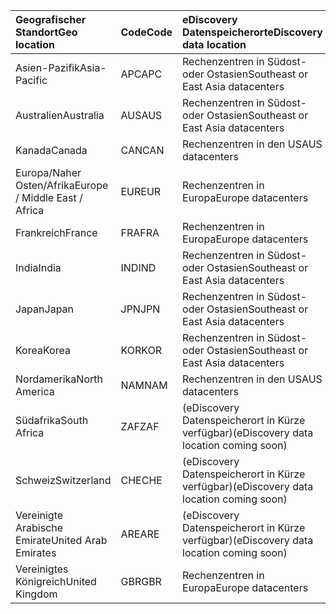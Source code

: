 
|<span data-ttu-id="6e5f7-101">**Geografischer Standort**</span><span class="sxs-lookup"><span data-stu-id="6e5f7-101">**Geo location**</span></span>             |<span data-ttu-id="6e5f7-102">**Code**</span><span class="sxs-lookup"><span data-stu-id="6e5f7-102">**Code**</span></span>|<span data-ttu-id="6e5f7-103">**eDiscovery Datenspeicherort**</span><span class="sxs-lookup"><span data-stu-id="6e5f7-103">**eDiscovery data location**</span></span>      |
|:----------------------------|:-------|:---------------------------------|
|<span data-ttu-id="6e5f7-104">Asien-Pazifik</span><span class="sxs-lookup"><span data-stu-id="6e5f7-104">Asia-Pacific</span></span>                 |<span data-ttu-id="6e5f7-105">APC</span><span class="sxs-lookup"><span data-stu-id="6e5f7-105">APC</span></span>     |<span data-ttu-id="6e5f7-106">Rechenzentren in Südost- oder Ostasien</span><span class="sxs-lookup"><span data-stu-id="6e5f7-106">Southeast or East Asia datacenters</span></span>|
|<span data-ttu-id="6e5f7-107">Australien</span><span class="sxs-lookup"><span data-stu-id="6e5f7-107">Australia</span></span>                    |<span data-ttu-id="6e5f7-108">AUS</span><span class="sxs-lookup"><span data-stu-id="6e5f7-108">AUS</span></span>     |<span data-ttu-id="6e5f7-109">Rechenzentren in Südost- oder Ostasien</span><span class="sxs-lookup"><span data-stu-id="6e5f7-109">Southeast or East Asia datacenters</span></span>|
|<span data-ttu-id="6e5f7-110">Kanada</span><span class="sxs-lookup"><span data-stu-id="6e5f7-110">Canada</span></span>                       |<span data-ttu-id="6e5f7-111">CAN</span><span class="sxs-lookup"><span data-stu-id="6e5f7-111">CAN</span></span>     |<span data-ttu-id="6e5f7-112">Rechenzentren in den USA</span><span class="sxs-lookup"><span data-stu-id="6e5f7-112">US datacenters</span></span>                    |
|<span data-ttu-id="6e5f7-113">Europa/Naher Osten/Afrika</span><span class="sxs-lookup"><span data-stu-id="6e5f7-113">Europe / Middle East / Africa</span></span>|<span data-ttu-id="6e5f7-114">EUR</span><span class="sxs-lookup"><span data-stu-id="6e5f7-114">EUR</span></span>     |<span data-ttu-id="6e5f7-115">Rechenzentren in Europa</span><span class="sxs-lookup"><span data-stu-id="6e5f7-115">Europe datacenters</span></span>                |
|<span data-ttu-id="6e5f7-116">Frankreich</span><span class="sxs-lookup"><span data-stu-id="6e5f7-116">France</span></span>                       |<span data-ttu-id="6e5f7-117">FRA</span><span class="sxs-lookup"><span data-stu-id="6e5f7-117">FRA</span></span>     |<span data-ttu-id="6e5f7-118">Rechenzentren in Europa</span><span class="sxs-lookup"><span data-stu-id="6e5f7-118">Europe datacenters</span></span>                |
|<span data-ttu-id="6e5f7-119">India</span><span class="sxs-lookup"><span data-stu-id="6e5f7-119">India</span></span>                        |<span data-ttu-id="6e5f7-120">IND</span><span class="sxs-lookup"><span data-stu-id="6e5f7-120">IND</span></span>     |<span data-ttu-id="6e5f7-121">Rechenzentren in Südost- oder Ostasien</span><span class="sxs-lookup"><span data-stu-id="6e5f7-121">Southeast or East Asia datacenters</span></span>|
|<span data-ttu-id="6e5f7-122">Japan</span><span class="sxs-lookup"><span data-stu-id="6e5f7-122">Japan</span></span>                        |<span data-ttu-id="6e5f7-123">JPN</span><span class="sxs-lookup"><span data-stu-id="6e5f7-123">JPN</span></span>     |<span data-ttu-id="6e5f7-124">Rechenzentren in Südost- oder Ostasien</span><span class="sxs-lookup"><span data-stu-id="6e5f7-124">Southeast or East Asia datacenters</span></span>|
|<span data-ttu-id="6e5f7-125">Korea</span><span class="sxs-lookup"><span data-stu-id="6e5f7-125">Korea</span></span>                        |<span data-ttu-id="6e5f7-126">KOR</span><span class="sxs-lookup"><span data-stu-id="6e5f7-126">KOR</span></span>     |<span data-ttu-id="6e5f7-127">Rechenzentren in Südost- oder Ostasien</span><span class="sxs-lookup"><span data-stu-id="6e5f7-127">Southeast or East Asia datacenters</span></span>|
|<span data-ttu-id="6e5f7-128">Nordamerika</span><span class="sxs-lookup"><span data-stu-id="6e5f7-128">North America</span></span>                |<span data-ttu-id="6e5f7-129">NAM</span><span class="sxs-lookup"><span data-stu-id="6e5f7-129">NAM</span></span>     |<span data-ttu-id="6e5f7-130">Rechenzentren in den USA</span><span class="sxs-lookup"><span data-stu-id="6e5f7-130">US datacenters</span></span>                    |
|<span data-ttu-id="6e5f7-131">Südafrika</span><span class="sxs-lookup"><span data-stu-id="6e5f7-131">South Africa</span></span>                 |<span data-ttu-id="6e5f7-132">ZAF</span><span class="sxs-lookup"><span data-stu-id="6e5f7-132">ZAF</span></span>     |<span data-ttu-id="6e5f7-133">(eDiscovery Datenspeicherort in Kürze verfügbar)</span><span class="sxs-lookup"><span data-stu-id="6e5f7-133">(eDiscovery data location coming soon)</span></span>|
|<span data-ttu-id="6e5f7-134">Schweiz</span><span class="sxs-lookup"><span data-stu-id="6e5f7-134">Switzerland</span></span>                  |<span data-ttu-id="6e5f7-135">CHE</span><span class="sxs-lookup"><span data-stu-id="6e5f7-135">CHE</span></span>     |<span data-ttu-id="6e5f7-136">(eDiscovery Datenspeicherort in Kürze verfügbar)</span><span class="sxs-lookup"><span data-stu-id="6e5f7-136">(eDiscovery data location coming soon)</span></span>|
|<span data-ttu-id="6e5f7-137">Vereinigte Arabische Emirate</span><span class="sxs-lookup"><span data-stu-id="6e5f7-137">United Arab Emirates</span></span>         |<span data-ttu-id="6e5f7-138">ARE</span><span class="sxs-lookup"><span data-stu-id="6e5f7-138">ARE</span></span>     |<span data-ttu-id="6e5f7-139">(eDiscovery Datenspeicherort in Kürze verfügbar)</span><span class="sxs-lookup"><span data-stu-id="6e5f7-139">(eDiscovery data location coming soon)</span></span>|
|<span data-ttu-id="6e5f7-140">Vereinigtes Königreich</span><span class="sxs-lookup"><span data-stu-id="6e5f7-140">United Kingdom</span></span>               |<span data-ttu-id="6e5f7-141">GBR</span><span class="sxs-lookup"><span data-stu-id="6e5f7-141">GBR</span></span>     |<span data-ttu-id="6e5f7-142">Rechenzentren in Europa</span><span class="sxs-lookup"><span data-stu-id="6e5f7-142">Europe datacenters</span></span>                |
